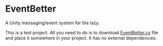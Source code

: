 # EventBetter
A Unity messaging/event system for the lazy.

This is a test project. All you need to do is to download [EventBetter.cs](Assets/Plugins/EventBetter/EventBetter.cs) file and place it somewhere in your project. It has no external dependencies.